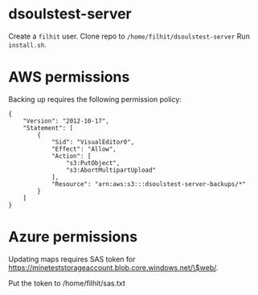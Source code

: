 # dsoulstest-server

Create a `filhit` user.
Clone repo to `/home/filhit/dsoulstest-server`
Run `install.sh`.

# AWS permissions

Backing up requires the following permission policy:

```
{
    "Version": "2012-10-17",
    "Statement": [
        {
            "Sid": "VisualEditor0",
            "Effect": "Allow",
            "Action": [
                "s3:PutObject",
                "s3:AbortMultipartUpload"
            ],
            "Resource": "arn:aws:s3:::dsoulstest-server-backups/*"
        }
    ]
}
```
# Azure permissions

Updating maps requires SAS token for https://mineteststorageaccount.blob.core.windows.net/\$web/.

Put the token to /home/filhit/sas.txt
